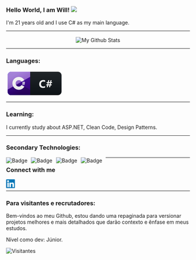 ### Hello World, I am Will!  <img src="https://github.com/TheDudeThatCode/TheDudeThatCode/blob/master/Assets/Earth.gif" width="24px">

I'm 21 years old and I use C# as my main language.

***********************************

<p align="center">
<img align="center" src="https://github-readme-stats.vercel.app/api?username=DevUzum&&show_icons=true&theme=dark&count_private=true&include_all_commits=true" alt="My Github Stats">
</p>

***********************************

### Languages:
<img src="https://raw.githubusercontent.com/8bithemant/8bithemant/master/svg/dev/languages/csharp.svg" style="vertical-align:top; margin:4px">

***********************************

### Learning:

I currently study about ASP.NET, Clean Code, Design Patterns.

***********************************

### Secondary Technologies:

<img alt="Badge" style="float: left; margin-right: 10px;"  src="https://img.shields.io/badge/html5%20-%23E34F26.svg?&style=for-the-badge&logo=html5&logoColor=white"/> <img alt="Badge" style="float: left; margin-right: 10px;"  src="https://img.shields.io/badge/css3%20-%231572B6.svg?&style=for-the-badge&logo=css3&logoColor=white"/> <img alt="Badge" style="float: left; margin-right: 10px;"  src="https://img.shields.io/badge/bootstrap%20-%23563D7C.svg?&style=for-the-badge&logo=bootstrap&logoColor=white"/> <img alt="Badge" style="float: left; margin-right: 10px;"  src="https://img.shields.io/badge/git%20-%23F05033.svg?&style=for-the-badge&logo=git&logoColor=white"/>

***********************************
### Connect with me

<a href="https://www.linkedin.com/in/willian-uzum-a51b00172">
    <img align="left"| Linkedin width="24px" src="https://github.com/SatYu26/SatYu26/blob/master/Assets/Linkedin.svg"/>
</a> &nbsp;&nbsp;

***********************************

### Para visitantes e recrutadores:

Bem-vindos ao meu Github, estou dando uma repaginada para versionar projetos melhores e mais detalhados que darão contexto e ênfase em meus estudos.

Nível como dev: Júnior.

![Visitantes](https://visitor-badge.laobi.icu/badge?page_id=DevUzum)
